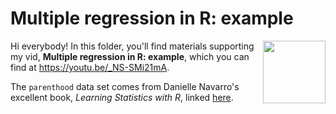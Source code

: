 # Multiple regression in R: example
[<img src="multiple regressoin thumb.png" align="right" height="100" />](<https://youtu.be/_NS-SMi21mA>)

Hi everybody! In this folder, you'll find materials supporting my vid, **Multiple regression in R: example**, which you can find at <https://youtu.be/_NS-SMi21mA>. 

The `parenthood` data set comes from Danielle Navarro's excellent book, *Learning Statistics with R*, linked [here](https://learningstatisticswithr.com/). 